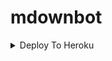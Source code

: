 # mdownbot

<details><summary>Deploy To Heroku</summary>
<p>
<br>
<a href="https://heroku.com/deploy?template=httpsate=https://github.com/M-DEVAMARIA/mdownbot/tree/main">
  <img src="https://www.herokucdn.com/deploy/button.svg" alt="Deploy">
</a>
</p>
</details>
